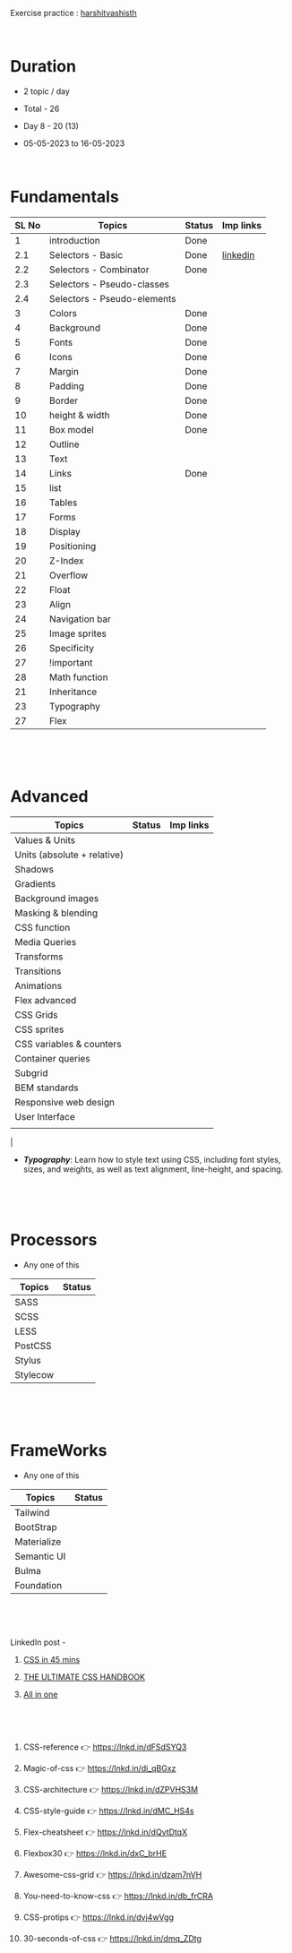 Exercise practice : [harshitvashisth](https://www.youtube.com/watch?v=luAkR9VaLcw&list=PLwgFb6VsUj_mtXvKDupqdWB2JBiek8YPB)

&nbsp;

# Duration

- 2 topic / day

* Total - 26

- Day 8 - 20 (13)

- 05-05-2023 to 16-05-2023

&nbsp;

# Fundamentals

| SL No | Topics                      | Status | Imp links                                                                                                                                                    |
| ----- | --------------------------- | ------ | ------------------------------------------------------------------------------------------------------------------------------------------------------------ |
| 1     | introduction                | Done   |                                                                                                                                                              |
| 2.1   | Selectors - Basic           | Done   | [linkedin](https://www.linkedin.com/posts/sajidcurious_css-selector-cheatsheet-activity-7052966153236713473-ErYF?utm_source=share&utm_medium=member_desktop) |
| 2.2   | Selectors - Combinator      | Done   |
| 2.3   | Selectors - Pseudo-classes  |        |
| 2.4   | Selectors - Pseudo-elements |        |
| 3     | Colors                      | Done   |
| 4     | Background                  | Done   |
| 5     | Fonts                       | Done   |
| 6     | Icons                       | Done   |
| 7     | Margin                      | Done   |
| 8     | Padding                     | Done   |
| 9     | Border                      | Done   |
| 10    | height & width              | Done   |
| 11    | Box model                   | Done   |
| 12    | Outline                     |        |
| 13    | Text                        |        |
| 14    | Links                       | Done   |
| 15    | list                        |
| 16    | Tables                      |
| 17    | Forms                       |
| 18    | Display                     |        |
| 19    | Positioning                 |        |
| 20    | Z-Index                     |        |
| 21    | Overflow                    |        |
| 22    | Float                       |        |
| 23    | Align                       |
| 24    | Navigation bar              |
| 25    | Image sprites               |
| 26    | Specificity                 |        |
| 27    | !important                  |        |
| 28    | Math function               |        |
| 21    | Inheritance                 |        |
| 23    | Typography                  |        |
| 27    | Flex                        |        |

&nbsp;

&nbsp;

# Advanced

| Topics                      | Status | Imp links |
| --------------------------- | ------ | --------- |
| Values & Units              |        |           |
| Units (absolute + relative) |        |           |
| Shadows                     |        |           |
| Gradients                   |        |           |
| Background images           |        |           |
| Masking & blending          |        |           |
| CSS function                |        |           |
| Media Queries               |        |           |
| Transforms                  |        |           |
| Transitions                 |        |           |
| Animations                  |        |           |
| Flex advanced               |        |           |
| CSS Grids                   |        |           |
| CSS sprites                 |        |           |
| CSS variables & counters    |        |           |
| Container queries           |        |           |
| Subgrid                     |        |           |
| BEM standards               |        |           |
| Responsive web design       |        |           |
| User Interface              |        |           |
|                             |        |           |

|

- **_Typography_**: Learn how to style text using CSS, including font styles, sizes, and weights, as well as text alignment, line-height, and spacing.

&nbsp;

&nbsp;

# Processors

- Any one of this

| Topics   | Status |
| -------- | ------ |
| SASS     |        |
| SCSS     |        |
| LESS     |        |
| PostCSS  |        |
| Stylus   |        |
| Stylecow |        |

&nbsp;

&nbsp;

# FrameWorks

- Any one of this

| Topics      | Status |
| ----------- | ------ |
| Tailwind    |        |
| BootStrap   |        |
| Materialize |        |
| Semantic UI |        |
| Bulma       |        |
| Foundation  |        |

&nbsp;

&nbsp;

LinkedIn post -

1. [CSS in 45 mins](https://www.linkedin.com/posts/mohammed-wajid-69639a254_complete-css-guide-for-beginners-activity-7044502476858826752-994j?utm_source=share&utm_medium=member_desktop)

2. [THE ULTIMATE CSS HANDBOOK](https://www.linkedin.com/posts/mohammed-wajid-69639a254_the-ultimate-css-handbook-activity-7052961392638783489-lkgH?utm_source=share&utm_medium=member_desktop)

3. [All in one](https://www.linkedin.com/posts/kiran-kanwar-r-b7129022a_css-cheat-sheet-activity-7029777722868412416-qkje?utm_source=share&utm_medium=member_desktop)

&nbsp;

&nbsp;

1. CSS-reference
   👉 https://lnkd.in/dFSdSYQ3

2. Magic-of-css
   👉 https://lnkd.in/di_qBGxz

3. CSS-architecture
   👉 https://lnkd.in/dZPVHS3M

4. CSS-style-guide
   👉 https://lnkd.in/dMC_HS4s

5. Flex-cheatsheet
   👉 https://lnkd.in/dQytDtqX

6. Flexbox30
   👉 https://lnkd.in/dxC_brHE

7. Awesome-css-grid
   👉 https://lnkd.in/dzam7nVH

8. You-need-to-know-css
   👉 https://lnkd.in/db_frCRA

9. CSS-protips
   👉 https://lnkd.in/dvj4wVgg

10. 30-seconds-of-css
    👉 https://lnkd.in/dmq_ZDtg
